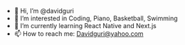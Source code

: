 - 👋 Hi, I’m @davidguri
- 👀 I’m interested in Coding, Piano, Basketball, Swimming
- 🌱 I’m currently learning React Native and Next.js
- 📫 How to reach me: Davidguri@yahoo.com

<!---
davidguri/davidguri is a ✨ special ✨ repository because its `README.md` (this file) appears on your GitHub profile.
You can click the Preview link to take a look at your changes.
--->
